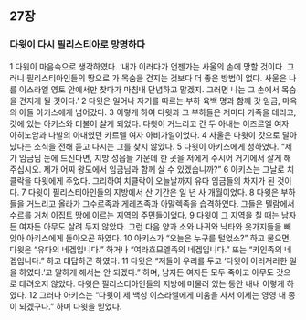 ## 27장
### 다윗이 다시 필리스티아로 망명하다
1 다윗이 마음속으로 생각하였다. ‘내가 이러다가 언젠가는 사울의 손에 망할 것이다. 그러니 필리스티아인들의 땅으로 가 목숨을 건지는 것보다 더 좋은 방법이 없다. 사울은 나를 이스라엘 영토 안에서만 찾다가 마침내 단념하고 말겠지. 그러면 나는 그 손에서 목숨을 건지게 될 것이다.’
2 다윗은 일어나 자기를 따르는 부하 육백 명과 함께 갓 임금, 마옥의 아들 아키스에게 넘어갔다.
3 이렇게 하여 다윗과 그 부하들은 저마다 가족을 데리고, 갓에 있는 아키스와 더불어 살게 되었다. 다윗이 거느리고 간 두 아내는 이즈르엘 여자 아히노암과 나발의 아내였던 카르멜 여자 아비가일이었다.
4 사울은 다윗이 갓으로 달아났다는 소식을 전해 듣고 다시는 그를 찾지 않았다.
5 다윗이 아키스에게 청하였다. “제가 임금님 눈에 드신다면, 지방 성읍들 가운데 한 곳을 저에게 주시어 거기에서 살게 해 주십시오. 제가 어찌 왕도에서 임금님과 함께 살 수 있겠습니까?”
6 아키스는 그날로 치클락을 다윗에게 주었다. 그리하여 치클락이 오늘날까지 유다 임금들의 차지가 된 것이다.
7 다윗이 필리스티아인들의 지방에서 산 기간은 일 년 사 개월이었다.
8 다윗은 부하들을 거느리고 올라가 그수르족과 게레즈족과 아말렉족을 습격하였다. 그들은 텔람에서 수르를 거쳐 이집트 땅에 이르는 지역의 주민들이었다.
9 다윗이 그 지역을 칠 때는 남자든 여자든 아무도 살려 두지 않았다. 그런 다음 양과 소와 나귀와 낙타와 옷가지들을 빼앗아 아키스에게 돌아오곤 하였다.
10 아키스가 “오늘은 누구를 털었소?” 하고 물으면, 다윗은 “유다의 네겝입니다.” 하거나 “여라흐므엘족의 네겝입니다.” 또는 “카인족의 네겝입니다.” 하고 대답하곤 하였다.
11 다윗은 “저들이 우리를 두고 ‘다윗이 이러저러한 일을 하였다.’고 말하게 해서는 안 되겠다.” 하며, 남자든 여자든 모두 죽이고 아무도 갓으로 데려오지 않았다. 다윗은 필리스티아인들의 지방에 머물러 있는 동안 내내 이렇게 하였다.
12 그러나 아키스는 “다윗이 제 백성 이스라엘에게 미움을 사서 이제는 영영 내 종이 되겠구나.” 하며 다윗을 믿었다.
